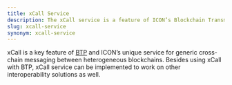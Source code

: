 ```yaml
---
title: xCall Service
description: The xCall service is a feature of ICON’s Blockchain Transmission Protocol, enabling generic cross-chain messaging between heterogeneous blockchains.
slug: xcall-service
synonym: xcall-service
---
```


xCall is a key feature of [BTP](https://icon.community/glossary/btp/) and ICON’s unique service for generic cross-chain messaging between heterogeneous blockchains. Besides using xCall with BTP, xCall service can be implemented to work on other interoperability solutions as well.